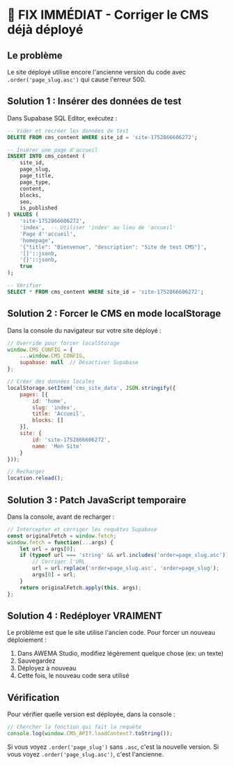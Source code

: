 # 🔧 FIX IMMÉDIAT - Corriger le CMS déjà déployé

## Le problème

Le site déployé utilise encore l'ancienne version du code avec `.order('page_slug.asc')` qui cause l'erreur 500.

## Solution 1 : Insérer des données de test

Dans Supabase SQL Editor, exécutez :

```sql
-- Vider et recréer les données de test
DELETE FROM cms_content WHERE site_id = 'site-1752866606272';

-- Insérer une page d'accueil
INSERT INTO cms_content (
    site_id,
    page_slug,
    page_title,
    page_type,
    content,
    blocks,
    seo,
    is_published
) VALUES (
    'site-1752866606272',
    'index',  -- Utiliser 'index' au lieu de 'accueil'
    'Page d''accueil',
    'homepage',
    '{"title": "Bienvenue", "description": "Site de test CMS"}',
    '[]'::jsonb,
    '{}'::jsonb,
    true
);

-- Vérifier
SELECT * FROM cms_content WHERE site_id = 'site-1752866606272';
```

## Solution 2 : Forcer le CMS en mode localStorage

Dans la console du navigateur sur votre site déployé :

```javascript
// Override pour forcer localStorage
window.CMS_CONFIG = {
    ...window.CMS_CONFIG,
    supabase: null  // Désactiver Supabase
};

// Créer des données locales
localStorage.setItem('cms_site_data', JSON.stringify({
    pages: [{
        id: 'home',
        slug: 'index',
        title: 'Accueil',
        blocks: []
    }],
    site: {
        id: 'site-1752866606272',
        name: 'Mon Site'
    }
}));

// Recharger
location.reload();
```

## Solution 3 : Patch JavaScript temporaire

Dans la console, avant de recharger :

```javascript
// Intercepter et corriger les requêtes Supabase
const originalFetch = window.fetch;
window.fetch = function(...args) {
    let url = args[0];
    if (typeof url === 'string' && url.includes('order=page_slug.asc')) {
        // Corriger l'URL
        url = url.replace('order=page_slug.asc', 'order=page_slug');
        args[0] = url;
    }
    return originalFetch.apply(this, args);
};
```

## Solution 4 : Redéployer VRAIMENT

Le problème est que le site utilise l'ancien code. Pour forcer un nouveau déploiement :

1. Dans AWEMA Studio, modifiez légèrement quelque chose (ex: un texte)
2. Sauvegardez
3. Déployez à nouveau
4. Cette fois, le nouveau code sera utilisé

## Vérification

Pour vérifier quelle version est déployée, dans la console :

```javascript
// Chercher la fonction qui fait la requête
console.log(window.CMS_API?.loadContent?.toString());
```

Si vous voyez `.order('page_slug')` sans `.asc`, c'est la nouvelle version.
Si vous voyez `.order('page_slug.asc')`, c'est l'ancienne.